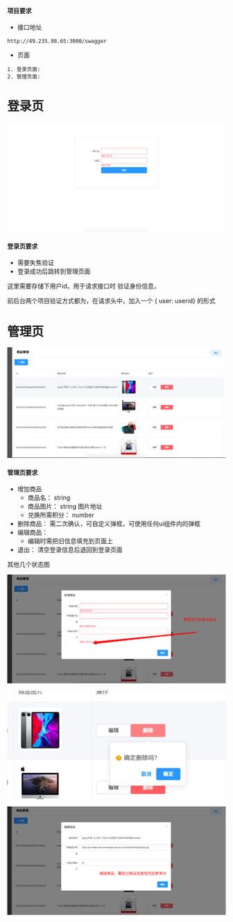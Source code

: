 



#### 项目要求



* 接口地址

```
http://49.235.98.65:3000/swagger
```





* 页面

```
1. 登录页面: 
2. 管理页面:
```





# 登录页



![image-20200925121124006](./image/admin-login.png)



#### 登录页要求

* 需要失焦验证
* 登录成功后跳转到管理页面



这里需要存储下用户id，用于请求接口时 验证身份信息，

前后台两个项目验证方式都为，在请求头中，加入一个 { user: userid} 的形式















# 管理页



![image-20200925112836523](./image/admin-index.png)



#### 管理页要求

* 增加商品
	* 商品名：  string
	* 商品图片： string 图片地址
	* 兑换所需积分：  number
* 删除商品： 需二次确认，可自定义弹框，可使用任何ui组件内的弹框
* 编辑商品：
	* 编辑时需把旧信息填充到页面上
* 退出： 清空登录信息后退回到登录页面









其他几个状态图





![image-20200925112836523](./image/admin-add.png)









![image-20200925112836523](./image/admin-delete.png)












![image-20200925112836523](./image/admin-update.png)


















